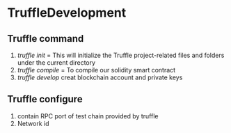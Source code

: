 # TruffleDevelopment
## Truffle command
 1. _truffle init_  =
     This will initialize the Truffle project-related files and folders under the current directory
 2. _truffle compile_  = To compile our solidity smart contract
 3. _truffle develop_  creat blockchain account and private keys
 ## Truffle configure
 1. contain RPC port of test chain provided by truffle
 2. Network id

